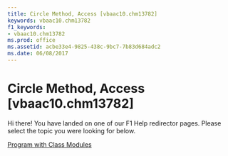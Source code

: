 ```yaml
---
title: Circle Method, Access [vbaac10.chm13782]
keywords: vbaac10.chm13782
f1_keywords:
- vbaac10.chm13782
ms.prod: office
ms.assetid: acbe33e4-9825-438c-9bc7-7b83d684adc2
ms.date: 06/08/2017
---
```



# Circle Method, Access [vbaac10.chm13782]

Hi there! You have landed on one of our F1 Help redirector pages. Please select the topic you were looking for below.

[Program with Class Modules](http://msdn.microsoft.com/library/6b10be38-bfe6-dea2-4aa5-4859722c1869%28Office.15%29.aspx)

